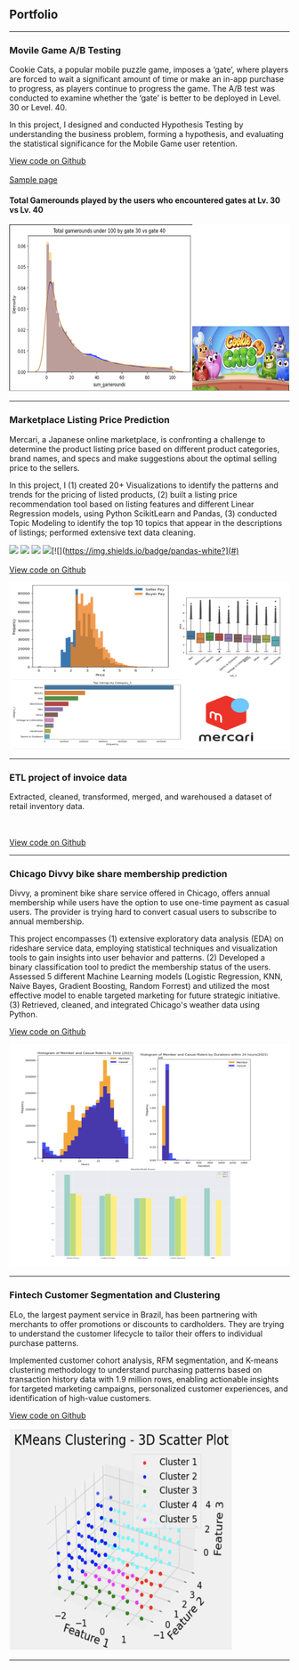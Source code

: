 ## Portfolio

---

### Movile Game A/B Testing
Cookie Cats, a popular mobile puzzle game, imposes a ‘gate’, where players are forced to wait a significant amount of time or make an in-app purchase to progress, as players continue to progress the game. The A/B test was conducted to examine whether the ‘gate’ is better to be deployed in Level. 30 or Level. 40.

In this project, I designed and conducted Hypothesis Testing by understanding the business problem, forming a hypothesis, and evaluating the statistical significance for the Mobile Game user retention.

<a href="https://github.com/amytakeuchi/blob/main/01.%20Mobile%20Game_ABTesting.ipynb">View code on Github</a>
<br><br>
[Sample page](/sample_page)
#### Total Gamerounds played by the users who encountered gates at Lv. 30 vs Lv. 40
 <img src="images/Cookie_cat_img.png?" width="600" height="300"/>

---
### Marketplace Listing Price Prediction
Mercari, a Japanese online marketplace, is confronting a challenge to determine the product listing price based on different product categories, brand names, and specs and make suggestions about the optimal selling price to the sellers.

In this project, I (1) created 20+ Visualizations to identify the patterns and trends for the pricing of listed products, (2) built a listing price recommendation tool based on listing features and different Linear Regression models, using Python ScikitLearn and Pandas, (3) conducted Topic Modeling to identify the top 10 topics that appear in the descriptions of listings; performed extensive text data cleaning.

[![](https://img.shields.io/badge/Python-white?logo=Python)](#) [![](https://img.shields.io/badge/Jupyter-white?logo=Jupyter)](#) [![](https://img.shields.io/badge/Google-white?logo=Google)](#) [![](https://img.shields.io/badge/sklearn-white?logo=scikit-learn)](#)[![](https://img.shields.io/badge/pandas-white?](#) 
<br><br>
<a href="https://github.com/amytakeuchi/Marketplace-price-prediction">View code on Github</a>

<img src="images/Mercari_img.png?" width="600" height="300"/>

 
---
### ETL project of invoice data
Extracted, cleaned, transformed, merged, and warehoused a dataset of retail inventory data.

<br><br>
<a href="https://github.com/amytakeuchi/ETL/tree/main">View code on Github</a>

---
### Chicago Divvy bike share membership prediction
Divvy, a prominent bike share service offered in Chicago, offers annual membership while users have the option to use one-time payment as casual users. The provider is trying hard to convert casual users to subscribe to annual membership.

This project encompasses (1) extensive exploratory data analysis (EDA) on rideshare service data, employing statistical techniques and visualization tools to gain insights into user behavior and patterns.
(2) Developed a binary classification tool to predict the membership status of the users. Assessed 5 different Machine Learning models (Logistic Regression, KNN, Naive Bayes, Gradient Boosting, Random Forrest) and utilized the most effective model to enable targeted marketing for future strategic initiative.
(3) Retrieved, cleaned, and integrated Chicago's weather data using Python.

<a href="https://github.com/amytakeuchi/Bikeshare-Membership-Classification-analysis">View code on Github</a>

<img src="images/Bike_img.png?" width="700" height="400"/>

---
### Fintech Customer Segmentation and Clustering
ELo, the largest payment service in Brazil, has been partnering with merchants to offer promotions or discounts to cardholders. They are trying to understand the customer lifecycle to tailor their offers to individual purchase patterns.

Implemented customer cohort analysis, RFM segmentation, and K-means clustering methodology to understand purchasing patterns based on transaction history data with 1.9 million rows, enabling actionable insights for targeted marketing campaigns, personalized customer experiences, and identification of high-value customers.

<a href="https://github.com/amytakeuchi/Customer-Merchant-Cohort-and-Clustering">View code on Github</a>

<img src="images/Elo_Kmeans.png?" width="400" height="400"/>


---

